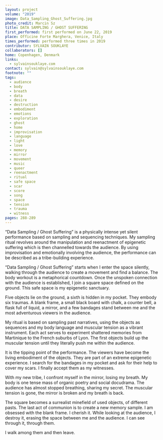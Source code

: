 ```yaml
---
layout: project
volume: "2019"
image: Data_Sampling_Ghost_Suffering.jpg
photo_credit: Marcin Sz
title: DATA SAMPLING / GHOST SUFFERING
first_performed: first performed on June 22, 2019
place: Officine Forte Marghera, Venice, Italy
times_performed: performed three times in 2019
contributor: SYLVAIN SOUKLAYE
collaborators: []
home: Copenhagen, Denmark
links:
  - sylvainsouklaye.com
contact: sylvain@sylvainsouklaye.com
footnote: ""
tags:
  - audience
  - body
  - breath
  - data
  - desire
  - destruction
  - embodiment
  - emotions
  - exploration
  - ghost
  - home
  - improvisation
  - language
  - light
  - love
  - memory
  - mirror
  - movement
  - music
  - queer
  - reenactment
  - ritual
  - safe space
  - scar
  - score
  - song
  - space
  - tension
  - trauma
  - witness
pages: 288-289
---
```


“Data Sampling / Ghost Suffering” is a physically intense yet silent performance based on sampling and sequencing techniques. My sampling ritual revolves around the manipulation and reenactment of epigenetic suffering which is then channelled towards the audience. By using improvisation and emotionally involving the audience, the performance can be described as a tribe-building experience.

“Data Sampling / Ghost Suffering” starts when I enter the space silently, walking through the audience to create a movement and find a balance. The body workout is a metaphorical countdown. Once the unspoken connection with the audience is established, I join a square space defined on the ground. This safe space is my epigenetic sanctuary.

Five objects lie on the ground, a sixth is hidden in my pocket. They embody six traumas. A blank frame, a small black board with chalk, a counter bell, a flask full of liquid, a mirror, and a few bandages stand between me and the most adventurous viewers in the audience.

My ritual is based on sampling past narratives, using the objects as sequences and my body language and muscular tension as a vibrant instrument. Each act serves to experiment shattered memories from Martinique to the French suburbs of Lyon. The first objects build up the muscular tension until they literally push me within the audience.

It is the tipping point of the performance. The viewers have become the living embodiment of the objects. They are part of an extreme epigenetic experience. I search for the bandages in my pocket and ask for their help to cover my scars. I finally accept them as my witnesses.

With my new tribe, I confront myself in the mirror, losing my breath. My body is one tense mass of organic poetry and social docudrama. The audience has almost stopped breathing, sharing my secret. The muscular tension is gone, the mirror is broken and my breath is back.

The square becomes a surrealist minefield of used objects, of different pasts. The last act of communion is to create a new memory sample. I am obsessed with the blank frame. I cherish it. While looking at the audience, I destroy it, erasing the space between me and the audience. I can see through it, through them.

I walk among them and then leave.
